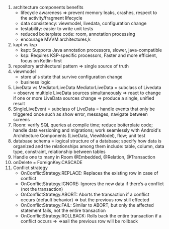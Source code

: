 1. architecture components benefits
    - lifecycle awareness => prevent memory leaks, crashes, respect to the activity/fragment lifecycle
    - data consistency: viewmodel, livedata, configuration change
    - testability: easier to write unit tests
    - reduced boiterplate code: room, annotation processing
    - encourage MVVM architectures,k
2. kapt vs ksp
    - kapt: Supports Java annotation processors, slower, java-compatible
    - ksp: Requires KSP-specific processors, Faster and more efficient, focus on Kotlin-first
3. repository architectural pattern => single source of truth
4. viewmodel
    - store ui's state that survive configuration change
    - business logic
5. LiveData vs MediatorLiveData
MediatorLiveData = subclass of Livedata = observe multiple LiveData sources simultaneously
=> react to change if one or more LiveData sources change
=> produce a single, unified result
6. SingleLiveEvent = subclass of LiveData = handle events that only be triggered once such as show error,
messages, navigate between screens
7. Room: verify SQL queries at compile time; reduce boiterplate code; handle data versioning and migrations; work seamlessly with Android's Architecture Components (LiveData, ViewModel), flow; unit test
8. database schema = logical structure of a database; specify how data is organized and the relationships among them include: table, column, data type, constraint, relationship between tables
9. Handle one to many in Room
@Embedded, @Relation, @Transaction
10. onDelete = ForeignKey.CASCADE
11. Conflict strategy
    - OnConflictStrategy.REPLACE: Replaces the existing row in case of conflict
    - OnConflictStrategy.IGNORE: Ignores the new data if there’s a conflict (not the transaction)
    - OnConflictStrategy.ABORT: Aborts the transaction if a conflict occurs (default behavior)
    => but the previous row still effected
    - OnConflictStrategy.FAIL: Similar to ABORT, but only the affected statement fails, not the entire transaction
    - OnConflictStrategy.ROLLBACK: Rolls back the entire transaction if a conflict occurs
    => =>aall the previous row will be rollback